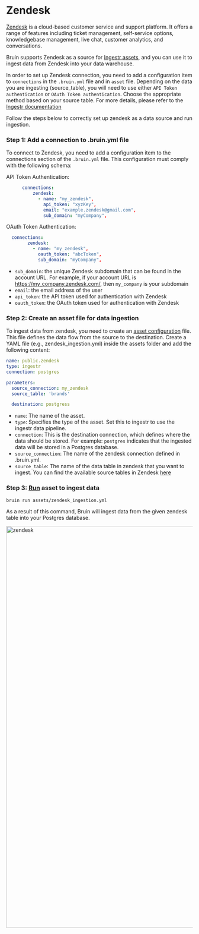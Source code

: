 # Zendesk
[Zendesk](https://www.zendesk.com/) is a cloud-based customer service and support platform. It offers a range of features including ticket management, self-service options, knowledgebase management, live chat, customer analytics, and conversations.

Bruin supports Zendesk as a source for [Ingestr assets](/assets/ingestr), and you can use it to ingest data from Zendesk into your data warehouse.

In order to set up Zendesk connection, you need to add a configuration item to `connections` in the `.bruin.yml` file and in `asset` file. Depending on the data you are ingesting (source_table), you will need to use either `API Token authentication` or `OAuth Token authentication`. Choose the appropriate method based on your source table. For more details, please refer to the [Ingestr documentation](https://bruin-data.github.io/ingestr/supported-sources/zendesk.html)

Follow the steps below to correctly set up zendesk as a data source and run ingestion.
### Step 1: Add a connection to .bruin.yml file

To connect to Zendesk, you need to add a configuration item to the connections section of the `.bruin.yml` file. This configuration must comply with the following schema:

API Token Authentication:
```yaml
      connections:
          zendesk:
            - name: "my_zendesk",
              api_token: "xyzKey",
              email: "example.zendesk@gmail.com",
              sub_domain: "myCompany",
```

OAuth Token Authentication:
```yaml
  connections:
        zendesk:
          - name: "my_zendesk",
            oauth_token: "abcToken",
            sub_domain: "myCompany",
```

- `sub_domain`: the unique Zendesk subdomain that can be found in the account URL. For example, if your account URL is https://my_company.zendesk.com/, then `my_company` is your subdomain
- `email`: the email address of the user
- `api_token`: the API token used for authentication with Zendesk
- `oauth_token`: the OAuth token used for authentication with Zendesk

### Step 2: Create an asset file for data ingestion
To ingest data from zendesk, you need to create an [asset configuration](/assets/ingestr#asset-structure) file. This file defines the data flow from the source to the destination. Create a YAML file (e.g., zendesk_ingestion.yml) inside the assets folder and add the following content:

```yaml
name: public.zendesk
type: ingestr
connection: postgres

parameters:
  source_connection: my_zendesk
  source_table: 'brands'

  destination: postgress
```

- `name`: The name of the asset.
- `type`: Specifies the type of the asset. Set this to ingestr to use the ingestr data pipeline.
- `connection`: This is the destination connection, which defines where the data should be stored. For example: `postgres` indicates that the ingested data will be stored in a Postgres database.
- `source_connection`: The name of the zendesk connection defined in .bruin.yml.
- `source_table`: The name of the data table in zendesk that you want to ingest. You can find the available source tables in Zendesk [here](https://bruin-data.github.io/ingestr/supported-sources/zendesk.html#tables)

### Step 3: [Run](/commands/run) asset to ingest data
```     
bruin run assets/zendesk_ingestion.yml
```
As a result of this command, Bruin will ingest data from the given zendesk table into your Postgres database.

<img width="1082" alt="zendesk" src="https://github.com/user-attachments/assets/b4cb54eb-dc05-4b6e-a113-e07316be9bff">
